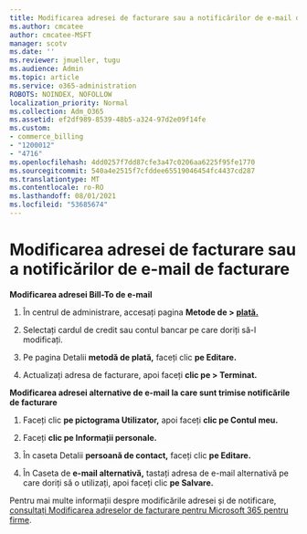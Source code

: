 ```yaml
---
title: Modificarea adresei de facturare sau a notificărilor de e-mail de facturare
ms.author: cmcatee
author: cmcatee-MSFT
manager: scotv
ms.date: ''
ms.reviewer: jmueller, tugu
ms.audience: Admin
ms.topic: article
ms.service: o365-administration
ROBOTS: NOINDEX, NOFOLLOW
localization_priority: Normal
ms.collection: Adm_O365
ms.assetid: ef2df989-8539-48b5-a324-97d2e09f14fe
ms.custom:
- commerce_billing
- "1200012"
- "4716"
ms.openlocfilehash: 4dd0257f7dd87cfe3a47c0206aa6225f95fe1770
ms.sourcegitcommit: 540a4e2515f7cfddee65519046454fc4437cd287
ms.translationtype: MT
ms.contentlocale: ro-RO
ms.lasthandoff: 08/01/2021
ms.locfileid: "53685674"
---
```

# <a name="change-billing-address-or-billing-email-notifications"></a>Modificarea adresei de facturare sau a notificărilor de e-mail de facturare

**Modificarea adresei Bill-To de e-mail**

1. În centrul de administrare, accesați pagina **Metode de > [plată.](https://go.microsoft.com/fwlink/p/?linkid=2018806)**

2. Selectați cardul de credit sau contul bancar pe care doriți să-l modificați.

3. Pe pagina Detalii **metodă de plată,** faceți clic **pe Editare.**

4. Actualizați adresa de facturare, apoi faceți **clic pe > Terminat.**

**Modificarea adresei alternative de e-mail la care sunt trimise notificările de facturare** 

1. Faceți clic **pe pictograma Utilizator,** apoi faceți **clic pe Contul meu.**

2. Faceți **clic pe Informații personale.**

3. În caseta Detalii **persoană de contact,** faceți clic **pe Editare.**

4. În Caseta de **e-mail alternativă,** tastați adresa de e-mail alternativă pe care doriți să o utilizați, apoi faceți clic **pe Salvare.**

Pentru mai multe informații despre modificările adresei și de notificare, [consultați Modificarea adreselor de facturare pentru Microsoft 365 pentru firme](/microsoft-365/commerce/billing-and-payments/change-your-billing-addresses).
